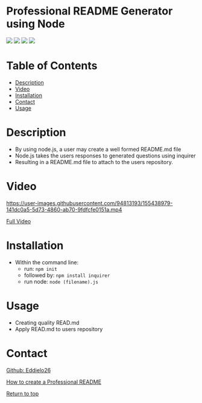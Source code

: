 # Professional README Generator using Node

![](https://img.shields.io/badge/Javascript-blue.svg)
![](https://img.shields.io/badge/inquirer-red.svg)
![](https://img.shields.io/badge/JSON-yellow.svg)
![](https://img.shields.io/badge/node.js-green.svg)

# Table of Contents
* [Description](#description)
* [Video](#video)
* [Installation](#installation)
* [Contact](#contact)
* [Usage](#usage)

# Description 

* By using node.js, a user may create a well formed README.md file
* Node.js takes the users responses to generated questions using inquirer
* Resulting in a README.md file to attach to the users repository.

# Video


https://user-images.githubusercontent.com/94813193/155438979-141dc0a5-5d73-4860-ab70-9fdfcfe0151a.mp4

<a href="https://drive.google.com/file/d/1xxUzKJDaw1e_v9r1owzvad2lAb_IYgKD/view?usp=sharing">Full Video</a>



# Installation
* Within the command line:
   * run: <code>npm init</code>
   * followed by: <code>npm install inquirer</code>
   * run node: <code>node (filename).js</code>

# Usage
   * Creating quality READ.md
   * Apply READ.md to users repository
   

# Contact
<a href="https://github.com/Eddielo26">Github: Eddielo26</a>


[How to create a Professional README](https://coding-boot-camp.github.io/full-stack/github/professional-readme-guide)

[Return to top](#professional-readme-generator-using-node)
